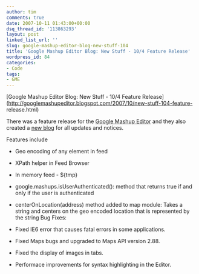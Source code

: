 ```yaml
---
author: tim
comments: true
date: 2007-10-11 01:43:00+00:00
dsq_thread_id: '113863293'
layout: post
linked_list_url: ''
slug: google-mashup-editor-blog-new-stuff-104
title: 'Google Mashup Editor Blog: New Stuff - 10/4 Feature Release'
wordpress_id: 84
categories:
- Code
tags:
- GME
---
```


[Google Mashup Editor Blog: New Stuff - 10/4 Feature
Release](http://googlemashupeditor.blogspot.com/2007/10/new-stuff-104-feature-
release.html)  
  
There was a feature release for the [Google Mashup
Editor](http://editor.googlemashups.com) and they also created a [new
blog](http://gmereleases.googlemashups.com) for all updates and notices.  
  
Features include

  * Geo encoding of any element in feed
  * XPath helper in Feed Browser
  * In memory feed - ${tmp}
  * google.mashups.isUserAuthenticated(): method that returns true if and only if the user is authenticated
  * centerOnLocation(address) method added to map module: Takes a string and centers on the geo encoded location that is represented by the string
Bug Fixes:

  * Fixed IE6 error that causes fatal errors in some applications.
  * Fixed Maps bugs and upgraded to Maps API version 2.88.
  * Fixed the display of images in tabs.
  * Performace improvements for syntax highlighting in the Editor.

